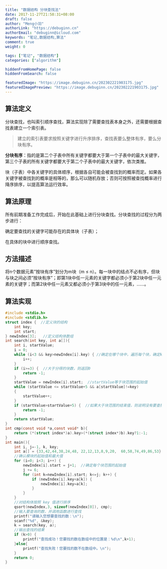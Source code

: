 ```yaml
---
title: "数据结构 分块查找法"
date: 2017-11-27T21:58:31+08:00
draft: false
author: "Meng小羽"
authorLink: "https://debuginn.cn"
authorEmail: "debuginn@icloud.com"
keywords: "笔记,数据结构,算法"
comment: true
weight: 0

tags: ["笔记", "数据结构"]
categories: ["algorithm"]

hiddenFromHomePage: false
hiddenFromSearch: false

featuredImage: "https://image.debuginn.cn/202302221903175.jpg"
featuredImagePreview: "https://image.debuginn.cn/202302221903175.jpg"
---
```


## 算法定义

分块查找，也叫索引顺序查找，算法实现除了需要查找表本身之外，还需要根据查找表建立一个索引表。

> 建立的索引表要求按照关键字进行升序排序，查找表要么整体有序，要么分块有序。

**分块有序**：指的是第二个子表中所有关键字都要大于第一个子表中的最大关键字，第三个子表的所有关键字都要大于第二个子表中的最大关键字，依次类推。

块（子表）中各关键字的具体顺序，根据各自可能会被查找到的概率而定。如果各关键字被查找到的概率是相等的，那么可以随机存放；否则可按照被查找概率进行降序排序，以提高算法运行效率。

## 算法原理

所有前期准备工作完成后，开始在此基础上进行分块查找。分块查找的过程分为两步进行：

确定要查找的关键字可能存在的具体块（子表）；

在具体的块中进行顺序查找。

## 方法描述

将n个数据元素”按块有序”划分为m块（m ≤ n）。每一块中的结点不必有序，但块与块之间必须”按块有序”；即第1块中任一元素的关键字都必须小于第2块中任一元素的关键字；而第2块中任一元素又都必须小于第3块中的任一元素，……。

## 算法实现

```c
#include <stdio.h>
#include <stdlib.h>
struct index {  //定义块的结构
    int key;
    int start;
} newIndex[3];   //定义结构体数组
int search(int key, int a[]){
    int i, startValue;
    i = 0;
    while (i<3 && key>newIndex[i].key) { //确定在哪个块中，遍历每个块，确定key在哪个块中
        i++;
    }
    if (i>=3) {  //大于分得的块数，则返回0
        return -1;
    }
    startValue = newIndex[i].start;  //startValue等于块范围的起始值
    while (startValue <= startValue+5 && a[startValue]!=key)
    {
        startValue++;
    }
    if (startValue>startValue+5) {  //如果大于块范围的结束值，则说明没有要查找的数
        return -1;
    }
    return startValue;
}
int cmp(const void *a,const void* b){
    return (*(struct index*)a).key>(*(struct index*)b).key?1:-1;
}
int main(){
    int i, j=-1, k, key;
    int a[] = {33,42,44,38,24,48, 22,12,13,8,9,20,  60,58,74,49,86,53};
    //确认模块的起始值和最大值
    for (i=0; i<3; i++) {
        newIndex[i].start = j+1;  //确定每个块范围的起始值
        j += 6;
        for (int k=newIndex[i].start; k<=j; k++) {
            if (newIndex[i].key<a[k]) {
                newIndex[i].key=a[k];
            }
        }
    }
    //对结构体按照 key 值进行排序
    qsort(newIndex,3, sizeof(newIndex[0]), cmp);
    //输入要查询的数，并调用函数进行查找
    printf("请输入您想要查找的数：\n");
    scanf("%d", &key);
    k = search(key, a);
    //输出查找的结果
    if (k>0) {
        printf("查找成功！您要找的数在数组中的位置是：%d\n",k+1);
    }else{
        printf("查找失败！您要找的数不在数组中。\n");
    }
    return 0;
}
```